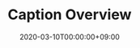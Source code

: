 ---
title: "Caption Overview"
date: 2020-03-10T00:00:00+09:00
draft: false
externalLink: "https://medium.com/@takusemba/caption-overview-94289ab3ef0"
---